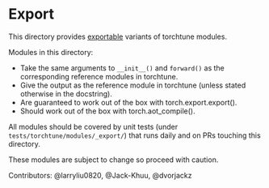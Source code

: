 # Export

This directory provides [exportable](https://pytorch.org/docs/stable/export.html) variants of torchtune modules.

Modules in this directory:

* Take the same arguments to `__init__()` and `forward()` as the corresponding reference modules in torchtune.
* Give the output as the reference module in torchtune (unless stated otherwise in the docstring).
* Are guaranteed to work out of the box with torch.export.export().
* Should work out of the box with torch.aot_compile().

All modules should be covered by unit tests (under `tests/torchtune/modules/_export/`) that runs daily and on PRs touching this directory.

These modules are subject to change so proceed with caution.

Contributors: @larryliu0820, @Jack-Khuu, @dvorjackz
